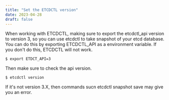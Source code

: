 ```yaml
---
title: "Set the ETCDCTL version"
date: 2023-04-28
draft: false
---
```


When working with ETCDCTL, making sure to export the etcdctl_api version to version 3, so you can use etcdctl to take snapshot of your etcd database.  You can do this by exporting ETCDCTL_API as a environment variable.  If you don't do this, ETCDCTL will not work.

```
$ export ETDCT_API=3
```

Then make sure to check the api version.

```
$ etcdctl version
```

If it's not version 3.X, then commands sucn etcdctl snapshot save may give you an error.

